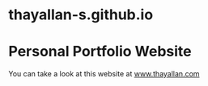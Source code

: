 # thayallan-s.github.io
# Personal Portfolio Website
You can take a look at this website at www.thayallan.com

